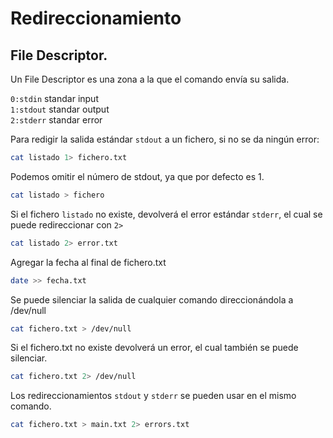 # Redireccionamiento
## File Descriptor.
Un File Descriptor es una zona a la que el comando envía su salida.

`0:stdin`     standar input<br>
`1:stdout`    standar output<br>
`2:stderr`    standar error<br>


Para redigir la salida estándar `stdout` a un fichero, si no se da ningún error:
```bash
cat listado 1> fichero.txt
```
Podemos omitir el número de stdout, ya que por defecto es 1.
```bash
cat listado > fichero
```
Si el fichero `listado` no existe, devolverá el error estándar `stderr`, el cual se puede redireccionar con `2>`
```bash
cat listado 2> error.txt
```
Agregar la fecha al final de fichero.txt
```bash
date >> fecha.txt
```
Se puede silenciar la salida de cualquier comando direccionándola a /dev/null

```bash
cat fichero.txt > /dev/null
```
Si el fichero.txt no existe devolverá un error, el cual también se puede silenciar.
```bash
cat fichero.txt 2> /dev/null
```
Los redireccionamientos `stdout` y `stderr` se pueden usar en el mismo comando. 
```bash
cat fichero.txt > main.txt 2> errors.txt
```
